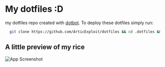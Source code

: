 
# My dotfiles :D

my dotfiles repo created with [dotbot](https://github.com/anishathalye/dotbot). To deploy these dotfiles simply run:

```bash
  git clone https://github.com/ArticExploit/dotfiles && cd .dotfiles && ./install
```
## A little preview of my rice

![App Screenshot](https://cdn.discordapp.com/attachments/775311243019157515/1027048849434497044/unknown.png)

